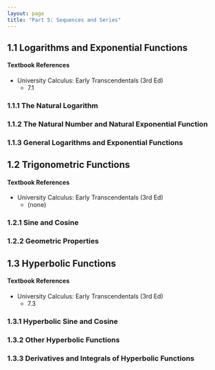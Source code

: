 ```yaml
---
layout: page
title: "Part 5: Sequences and Series"
---
```


## 1.1 Logarithms and Exponential Functions

#### Textbook References

- University Calculus: Early Transcendentals (3rd Ed)
    - 7.1

### 1.1.1 The Natural Logarithm

### 1.1.2 The Natural Number and Natural Exponential Function

### 1.1.3 General Logarithms and Exponential Functions



## 1.2 Trigonometric Functions

#### Textbook References

- University Calculus: Early Transcendentals (3rd Ed)
    - (none)

### 1.2.1 Sine and Cosine

### 1.2.2 Geometric Properties



## 1.3 Hyperbolic Functions

#### Textbook References

- University Calculus: Early Transcendentals (3rd Ed)
    - 7.3

### 1.3.1 Hyperbolic Sine and Cosine

### 1.3.2 Other Hyperbolic Functions

### 1.3.3 Derivatives and Integrals of Hyperbolic Functions
